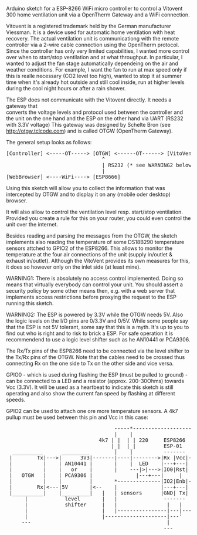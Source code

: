 Arduino sketch for a ESP-8266 WiFi micro controller to control a Vitovent 300 
home ventilation unit via a OpenTherm Gateway and a WiFi connection.

Vitovent is a registered trademark held by the German manufacturer Viessman.
It is a device used for automatic home ventilation with heat recovery.
The actual ventilation unit is communicationg with the remote controller via a 
2-wire cable connection using the OpenTherm protocol. 
Since the controller has only very limited capabilities, I wanted more control 
over when to start/stop ventilation and at what throughput.
In particular, I wanted to adjust the fan stage automatically dependeing on the
air and weather conditions. For example, I want the fan to run at max speed only
if this is realle necessary (CO2 level too high), wanted to stop it at summer 
time when it's already hot outside and still cool inside, run at higher levels
during the cool night hours or after a rain shower.    

The ESP does not communicate with the Vitovent directly. It needs a gateway that  
converts the voltage levels and protocol used between the controller and the unit
on the one hand and the ESP on the other hand via UART (RS232 with 3.3V voltage)
This gateway was designed by Schelte Bron (see http://otgw.tclcode.com) and is
called OTGW (OpenTherm Gateway).

The general setup looks as follows:

<pre>
[Controller] <-----OT-----> [OTGW] <------OT------> [VitoVent]
                               ^
                               | RS232 (* see WARNING2 below)      
                               |     
[WebBrowser] <----WiFi----> [ESP8666]  
</pre>

Using this sketch will allow you to collect the information that was intercepted by 
OTGW and to display it on any (mobile oder desktop) browser.
 
It will also allow to control the ventilation level resp. start/stop ventilation.
Provided you create a rule for this on your router, you could even control the unit
over the internet.

Besides reading and parsing the messages from the OTGW, the sketch implements also
reading the temperature of some DS18B290 temperature sensors attched to GPIO2 of the
ESP8266. This allows to monitor the temperature at the four air connections of the
unit (supply in/outlet & exhaust in/outlet). Although the VitoVent provides its own
measures for this, it does so however only on the inlet side (at least mine).  
 
WARNING1: There is absolutely no access control implemented. Doing so means that 
virtually everybody can control your unit. You should assert a security policy 
by some other means then, e.g. with a web server that implements access restrictions
before proxying the request to the ESP running this sketch.

WARNING2: The ESP is powered by 3.3V while the OTGW needs 5V. Also the logic levels
on the I/O pins are 0/3.3V and 0/5V. While some people say that the ESP is not 5V
tolerant, some say that this is a myth. It's up to you to find out who is right and
to risk to brick a ESP. For safe operation it is recommendend to use a logic level
shifter such as he AN10441 or PCA9306.

The Rx/Tx pins of the ESP8266 need to be connected via the level shifter to the
Tx/Rx pins of the OTGW. Note that the cables need to be crossed thus connecting Rx
on the one side to Tx on the other side and vice versa.

GPIO0 - which is used during flashing the ESP (must be pulled to ground) - can be
connected to a LED and a resistor (approx. 200-30Ohms) towards Vcc (3.3V). 
It will be used as a heartbeat to indicate this sketch is still operating and also
show the current fan speed by flashing at different speeds.   

GPIO2 can be used to attach one ore more temperature sensors. A 4k7 pullup must be
used between this pin and Vcc in this case:

<pre>
                                   -----*-----------------------*-----> +3.3v
                                   |    |                       |
                              4k7 | |  | | 220     ESP8266      |
                                  |_|  |_|         ESP-01       |
  __________      _________        |    |          -------      |
 |        Tx|--->|      3V3|-------|----|-------->|Rx |Vcc|-----*
 |          |    | AN10441 |       |    |  LED    |---+---|     |
 |          |    |   or    |       |    ---|>|--->|IO0|Rst|     |
 |   OTGW   |    | PCA9306 |              |---+---|     |
 |          |    |         |       *--------------|IO2|Enb|-----*
 |        Rx|<---|5V       |<--    |              |---+---|     |
 |__________|    |_________|   |   | sensors      |GND| Tx|     |
      |            level       |   |               -------      |      Sensors:
      |            shifter     |   |                |   |       -----> Vcc
      |                        |   |----------------|---|------------> Data
      |                        |--------------------|---'       -----> GND
     ---                                            |           |
                                                   ---         ---
 </pre>
